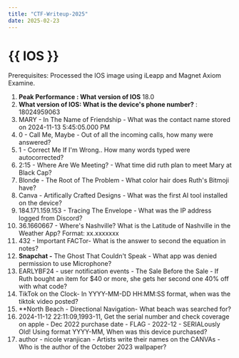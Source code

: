 ```yaml
---
title: "CTF-Writeup-2025"
date: 2025-02-23
---
```

<h1>{{ IOS }}</h1>

Prerequisites:
Processed the IOS image using iLeapp and Magnet Axiom Examine.

1. **Peak Performance : What version of IOS** 18.0
2. **What version of IOS: What is the device's phone number?** : 18024959063
3. MARY - In The Name of Friendship - What was the contact name stored on 2024-11-13 5:45:05.000 PM
4. 0 - Call Me, Maybe - Out of all the incoming calls, how many were answered?
5. 1 - Correct Me If I'm Wrong.. How many words typed were autocorrected?
6. 2:15 - Where Are We Meeting? - What time did ruth plan to meet Mary at Black Cap?
7. Blonde - The Root of The Problem - What color hair does Ruth's Bitmoji have?
8. Canva - Artifically Crafted Designs - What was the first AI tool installed on the device?
9. 184.171.159.153 - Tracing The Envelope - What was the IP address logged from Discord?
10. 36.1660667 - Where's Nashville? What is the Latitude of Nashville in the Weather App? Format: xx.xxxxxxx
11. 432 - Important FACTor- What is the answer to second the equation in notes?
12. **Snapchat -** The Ghost That Couldn't Speak - What app was denied permission to use Microphone?
13. EARLYBF24 - user notification events - The Sale Before the Sale - If Ruth bought an item for $40 or more, she gets her second one 40% off with what code?
14. TikTok on the Clock- In YYYY-MM-DD HH:MM:SS format, when was the tiktok video posted?
15. **North Beach - Directional Navigation- What beach was searched for?
16. 2024-11-12 22:11:09,1993-11, Get the serial number and check coverage on apple - Dec 2022 purchase date - FLAG - 2022-12 - SERIALously Old! Using format YYYY-MM, When was this device purchased?
17. author - nicole vranjican - Artists write their names on the CANVAs - Who is the author of the October 2023 wallpaper?
